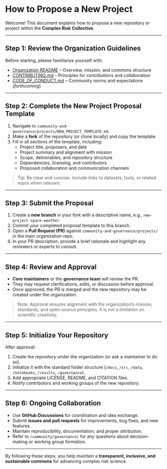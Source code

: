 

# How to Propose a New Project

Welcome! This document explains how to propose a new repository or project within the **Complex Risk Collective**.

---

## Step 1: Review the Organization Guidelines

Before starting, please familiarize yourself with:  

- [Organization README](../../README.md) – Overview, mission, and commons structure 
- [CONTRIBUTING.md](../../CONTRIBUTING.md) – Principles for contributions and collaboration  
- [CODE_OF_CONDUCT.md](../../CODE_OF_CONDUCT.md) – Community norms and expectations  (_forthcoming_)

---

## Step 2: Complete the New Project Proposal Template

1. Navigate to `community-and-governance/projects/NEW_PROJECT_TEMPLATE.md`.  
2. Make a **fork** of the repository (or clone locally) and copy the template.  
3. Fill in all sections of the template, including:  
   - Project title, proposers, and date  
   - Project summary and alignment with mission  
   - Scope, deliverables, and repository structure  
   - Dependencies, licensing, and contributors  
   - Proposed collaboration and communication channels  

> Tip: Be clear and concise. Include links to datasets, tools, or related repos when relevant.

---

## Step 3: Submit the Proposal

1. Create a **new branch** in your fork with a descriptive name, e.g., `new-project-space-weather`.  
2. Commit your completed proposal template to this branch.  
3. Open a **Pull Request (PR)** against `community-and-governance/projects/` in the main organization repo.  
4. In your PR description, provide a brief rationale and highlight any reviewers or experts to consult.  

---

## Step 4: Review and Approval

- **Core maintainers** or the **governance team** will review the PR.  
- They may request clarifications, edits, or discussion before approval.  
- Once approved, the PR is merged and the new repository may be created under the organization.  

> Note: Approval ensures alignment with the organization’s mission, standards, and open-source principles. It is not a limitation on scientific creativity.

---

## Step 5: Initialize Your Repository

After approval:  

1. Create the repository under the organization (or ask a maintainer to do so).  
2. Initialize it with the standard folder structure (`/docs`, `/src`, `/data`, `/notebooks`, `/results`, `/governance`).  
3. Add appropriate LICENSE, README, and CITATION files.  
4. Notify contributors and working groups of the new repository.  

---

## Step 6: Ongoing Collaboration

- Use **GitHub Discussions** for coordination and idea exchange.  
- Submit **issues and pull requests** for improvements, bug fixes, and new features.  
- Maintain reproducibility, documentation, and proper attribution.  
- Refer to `/community/governance/` for any questions about decision-making or working group formation.  

---

By following these steps, you help maintain a **transparent, inclusive, and sustainable commons** for advancing complex risk science.
